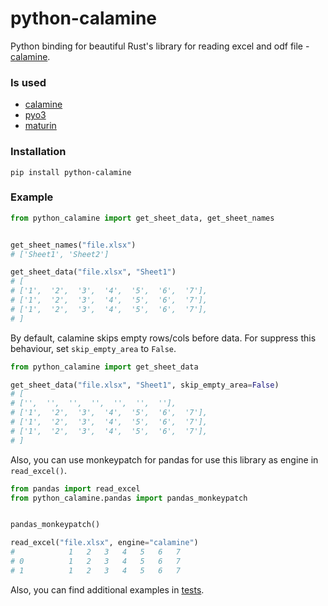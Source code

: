 # python-calamine

Python binding for beautiful Rust's library for reading excel and odf file - [calamine](https://github.com/tafia/calamine).

### Is used
* [calamine](https://github.com/tafia/calamine)
* [pyo3](https://github.com/PyO3/pyo3)
* [maturin](https://github.com/PyO3/maturin)

### Installation
```
pip install python-calamine
```

### Example
```python
from python_calamine import get_sheet_data, get_sheet_names


get_sheet_names("file.xlsx")
# ['Sheet1', 'Sheet2']

get_sheet_data("file.xlsx", "Sheet1")
# [
# ['1',  '2',  '3',  '4',  '5',  '6',  '7'],
# ['1',  '2',  '3',  '4',  '5',  '6',  '7'],
# ['1',  '2',  '3',  '4',  '5',  '6',  '7'],
# ]
```

By default, calamine skips empty rows/cols before data. For suppress this behaviour, set `skip_empty_area` to `False`.
```python
from python_calamine import get_sheet_data

get_sheet_data("file.xlsx", "Sheet1", skip_empty_area=False)
# [
# ['',  '',  '',  '',  '',  '',  ''],
# ['1',  '2',  '3',  '4',  '5',  '6',  '7'],
# ['1',  '2',  '3',  '4',  '5',  '6',  '7'],
# ['1',  '2',  '3',  '4',  '5',  '6',  '7'],
# ]
```

Also, you can use monkeypatch for pandas for use this library as engine in `read_excel()`.
```python
from pandas import read_excel
from python_calamine.pandas import pandas_monkeypatch


pandas_monkeypatch()

read_excel("file.xlsx", engine="calamine")
#            1   2   3   4   5   6   7
# 0          1   2   3   4   5   6   7
# 1          1   2   3   4   5   6   7
```

Also, you can find additional examples in [tests](https://github.com/dimastbk/python-calamine/blob/master/tests/test_base.py).
